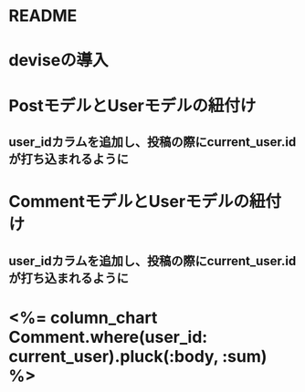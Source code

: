 # README

# deviseの導入

# PostモデルとUserモデルの紐付け
## user_idカラムを追加し、投稿の際にcurrent_user.idが打ち込まれるように

# CommentモデルとUserモデルの紐付け
## user_idカラムを追加し、投稿の際にcurrent_user.idが打ち込まれるように

<!-- def index
    @posts = Post.where(user_id: current_user).all
    # @updateposts.update(post)
    # @posts.save
    @tags = Tag.all
end -->

# <%= column_chart Comment.where(user_id: current_user).pluck(:body, :sum) %>